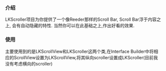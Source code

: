 ### 介绍
LKScroller项目为你提供了一个像Reeder那样的Scroll Bar, Scroll Bar浮于内容之上, 会有自动隐藏的特性.
当然你可以在此基础之上,作出好看的效果.

### 使用
主要使用到的是LKScrollView和LKScroller这两个类,在Interface Builder中将相应的ScrollView设置为LKScrollView,将其纵向scroller设置成LKScroller(目前我没有考虑横向的scroller)

